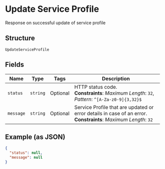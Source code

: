 
# Update Service Profile

Response on successful update of service profile

## Structure

`UpdateServiceProfile`

## Fields

| Name | Type | Tags | Description |
|  --- | --- | --- | --- |
| `status` | `string` | Optional | HTTP status code.<br>**Constraints**: *Maximum Length*: `32`, *Pattern*: `^[A-Za-z0-9]{3,32}$` |
| `message` | `string` | Optional | Service Profile that are updated or error details in case of an error.<br>**Constraints**: *Maximum Length*: `32` |

## Example (as JSON)

```json
{
  "status": null,
  "message": null
}
```

